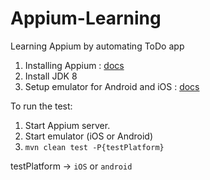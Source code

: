 # Appium-Learning
Learning Appium by automating ToDo app 

1. Installing Appium : [docs](https://appium.io/docs/en/about-appium/getting-started/?lang=en)
2. Install JDK 8 
3. Setup emulator for Android and iOS : [docs](https://www.guru99.com/introduction-to-appium.html)

To run the test: 
1. Start Appium server. 
2. Start emulator (iOS or Android)
3. `mvn clean test -P{testPlatform}`

testPlatform -> `iOS` or `android`

